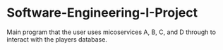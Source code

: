 # Software-Engineering-I-Project

Main program that the user uses micoservices A, B, C, and D through to interact with the players database.

